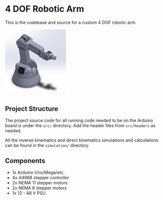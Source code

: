 # 4 DOF Robotic Arm

This is the codebase and source for a custom 4 DOF robotic arm.

<img width="200" alt="portfolio_view" src="static/assembly_v4.png">

## Project Structure
The project source code for all running code needed to be on the Arduino board is under
the `src/` directory. Add the header files from `src/headers` as needed.

All the inverse kinematics and direct kinematics simulations and calculations
 can be found in the `simulation/` directory.

## Components

- 1x Arduino Uno/Mega/etc.
- 4x A4988 stepper controller
- 2x NEMA 11 stepper motors
- 2x NEMA 8 stepper motors
- 1x 12 - 48 V PSU
